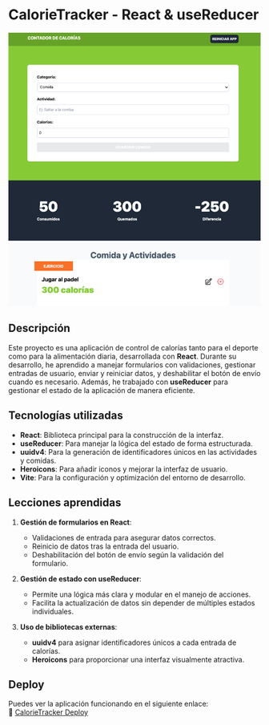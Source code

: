 # CalorieTracker - React & useReducer

![CalorieTracker](public/photoApp.png)

## Descripción
Este proyecto es una aplicación de control de calorías tanto para el deporte como para la alimentación diaria, desarrollada con **React**. Durante su desarrollo, he aprendido a manejar formularios con validaciones, gestionar entradas de usuario, enviar y reiniciar datos, y deshabilitar el botón de envío cuando es necesario. Además, he trabajado con **useReducer** para gestionar el estado de la aplicación de manera eficiente.

## Tecnologías utilizadas
- **React**: Biblioteca principal para la construcción de la interfaz.
- **useReducer**: Para manejar la lógica del estado de forma estructurada.
- **uuidv4**: Para la generación de identificadores únicos en las actividades y comidas.
- **Heroicons**: Para añadir iconos y mejorar la interfaz de usuario.
- **Vite**: Para la configuración y optimización del entorno de desarrollo.

## Lecciones aprendidas
1. **Gestión de formularios en React**:
   - Validaciones de entrada para asegurar datos correctos.
   - Reinicio de datos tras la entrada del usuario.
   - Deshabilitación del botón de envío según la validación del formulario.
   
2. **Gestión de estado con useReducer**:
   - Permite una lógica más clara y modular en el manejo de acciones.
   - Facilita la actualización de datos sin depender de múltiples estados individuales.
   
3. **Uso de bibliotecas externas**:
   - **uuidv4** para asignar identificadores únicos a cada entrada de calorías.
   - **Heroicons** para proporcionar una interfaz visualmente atractiva.


## Deploy
Puedes ver la aplicación funcionando en el siguiente enlace:  
🔗 [CalorieTracker Deploy](https://juli-control-calorias.netlify.app)


